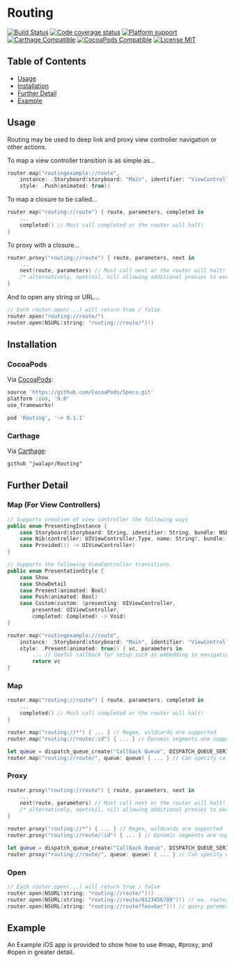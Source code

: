 # Routing

[![Build Status](https://travis-ci.org/jwalapr/Routing.svg?branch=master)](https://travis-ci.org/jwalapr/Routing)
[![Code coverage status](https://img.shields.io/codecov/c/github/jwalapr/Routing.svg?style=flat-square)](http://codecov.io/github/jwalapr/Routing)
[![Platform support](https://img.shields.io/badge/platform-ios%20%7C%20osx%20%7C%20tvos%20%7C%20watchos-lightgrey.svg?style=flat-square)](https://img.shields.io/badge/platform-ios%20%7C%20osx%20%7C%20tvos%20%7C%20watchos-lightgrey.svg?style=flat-square) 
[![Carthage Compatible](https://img.shields.io/badge/Carthage-compatible-4BC51D.svg?style=flat)](https://github.com/Carthage/Carthage)
[![CocoaPods Compatible](https://img.shields.io/cocoapods/v/Routing.svg)](https://cocoapods.org/pods/Routing)
[![License MIT](https://img.shields.io/badge/license-MIT-blue.svg?style=flat-square)](https://github.com/Routing/Routing/blob/master/LICENSE)

## Table of Contents

- [Usage](#usage)
- [Installation](#installation)
- [Further Detail](#further_detail)
- [Example](#example)

## Usage

Routing may be used to deep link and proxy view controller navigation or other actions.

To map a view controller transition is as simple as...

```swift
router.map("routingexample://route",
    instance: .Storyboard(storyboard: "Main", identifier: "ViewController", bundle: nil),
    style: .Push(animated: true))
```

To map a closure to be called...

```swift
router.map("routing://route") { route, parameters, completed in
	...
	completed() // Must call completed or the router will halt!
}
```

To proxy with a closure...

```swift
router.proxy("routing://route") { route, parameters, next in
	...
	next(route, parameters) // Must call next or the router will halt!
	/* alternatively, next(nil, nil) allowing additional proxies to execute */
}
```

And to open any string or URL...

```swift
// Each router.open(...) will return true / false
router.open("routing://route/") 
router.open(NSURL(string: "routing://route/")!) 
```

## Installation

### CocoaPods

Via [CocoaPods](https://cocoapods.org/pods/Routing):

```ruby
source 'https://github.com/CocoaPods/Specs.git'
platform :ios, '9.0'
use_frameworks!

pod 'Routing', '~> 0.1.1'
```

### Carthage

Via [Carthage](https://github.com/Carthage/Carthage):

```ogdl
github "jwalapr/Routing"
```

## Further Detail

### Map (For View Controllers)

```swift
// Supports creation of view controller the following ways
public enum PresentingInstance {
    case Storyboard(storyboard: String, identifier: String, bundle: NSBundle?)
    case Nib(controller: UIViewController.Type, name: String?, bundle: NSBundle?)
    case Provided(() -> UIViewController)
}

// Supports the following ViewController transitions
public enum PresentationStyle {   
    case Show
    case ShowDetail
    case Present(animated: Bool)
    case Push(animated: Bool)
    case Custom(custom: (presenting: UIViewController,
        presented: UIViewController,
        completed: Completed) -> Void)
}

router.map("routingexample://route",
    instance: .Storyboard(storyboard: "Main", identifier: "ViewController", bundle: nil),
    style: .Present(animated: true)) { vc, parameters in
        ... // Useful callback for setup such as embedding in navigation controller
        return vc
}
```

### Map

```swift
router.map("routing://route") { route, parameters, completed in
	...
	completed() // Must call completed or the router will halt!
}

router.map("routing://*") { ... } // Regex, wildcards are supported
router.map("routing://route/:id") { ... } // Dynamic segments are supported

let queue = dispatch_queue_create("Callback Queue", DISPATCH_QUEUE_SERIAL)
router.map("routing://route/", queue: queue) { ... } // Can specify callback queue
```

### Proxy

```swift
router.proxy("routing://route") { route, parameters, next in
	...
	next(route, parameters) // Must call next or the router will halt!
	/* alternatively, next(nil, nil) allowing additional proxies to execute */
}

router.proxy("routing://*") { ... } // Regex, wildcards are supported
router.proxy("routing://route/:id") { ... } // Dynamic segments are supported

let queue = dispatch_queue_create("Callback Queue", DISPATCH_QUEUE_SERIAL)
router.proxy("routing://route/", queue: queue) { ... } // Can specify callback queue
```

### Open

```swift
// Each router.open(...) will return true / false
router.open(NSURL(string: "routing://route/")!) 
router.open(NSURL(string: "routing://route/0123456789")!) // ex. route/:id
router.open(NSURL(string: "routing://route?foo=bar")!) // query paremeters will be passed to mapped closure.
```

## Example

An Example iOS app is provided to show how to use #map, #proxy, and #open in greater detail.

